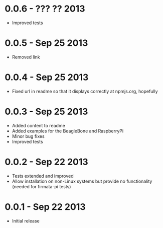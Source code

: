 0.0.6 - ??? ?? 2013
===================
  * Improved tests

0.0.5 - Sep 25 2013
===================
  * Removed link

0.0.4 - Sep 25 2013
===================
  * Fixed url in readme so that it displays correctly at npmjs.org, hopefully

0.0.3 - Sep 25 2013
===================
  * Added content to readme
  * Added examples for the BeagleBone and RaspberryPi
  * Minor bug fixes
  * Improved tests

0.0.2 - Sep 22 2013
===================

  * Tests extended and improved
  * Allow installation on non-Linux systems but provide no functionality (needed for firmata-pi tests)

0.0.1 - Sep 22 2013
===================

  * Initial release

